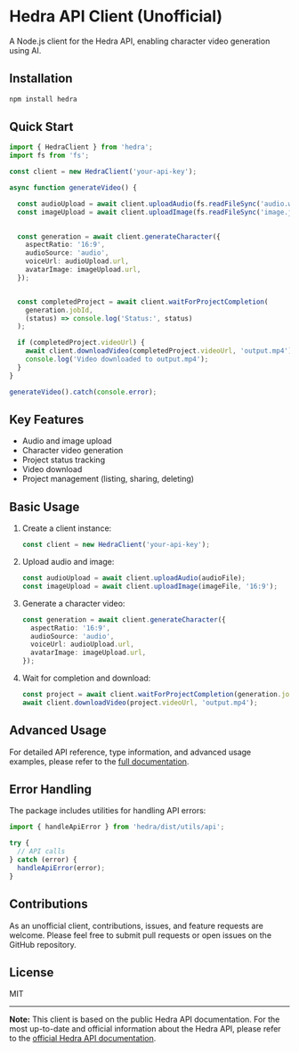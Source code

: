 # Hedra API Client (Unofficial)

A Node.js client for the Hedra API, enabling character video generation using AI.

## Installation

```bash
npm install hedra
```

## Quick Start

```typescript
import { HedraClient } from 'hedra';
import fs from 'fs';

const client = new HedraClient('your-api-key');

async function generateVideo() {

  const audioUpload = await client.uploadAudio(fs.readFileSync('audio.wav'));
  const imageUpload = await client.uploadImage(fs.readFileSync('image.jpg'), '16:9');

 
  const generation = await client.generateCharacter({
    aspectRatio: '16:9',
    audioSource: 'audio',
    voiceUrl: audioUpload.url,
    avatarImage: imageUpload.url,
  });


  const completedProject = await client.waitForProjectCompletion(
    generation.jobId,
    (status) => console.log('Status:', status)
  );

  if (completedProject.videoUrl) {
    await client.downloadVideo(completedProject.videoUrl, 'output.mp4');
    console.log('Video downloaded to output.mp4');
  }
}

generateVideo().catch(console.error);
```

## Key Features

- Audio and image upload
- Character video generation
- Project status tracking
- Video download
- Project management (listing, sharing, deleting)

## Basic Usage

1. Create a client instance:
   ```typescript
   const client = new HedraClient('your-api-key');
   ```

2. Upload audio and image:
   ```typescript
   const audioUpload = await client.uploadAudio(audioFile);
   const imageUpload = await client.uploadImage(imageFile, '16:9');
   ```

3. Generate a character video:
   ```typescript
   const generation = await client.generateCharacter({
     aspectRatio: '16:9',
     audioSource: 'audio',
     voiceUrl: audioUpload.url,
     avatarImage: imageUpload.url,
   });
   ```

4. Wait for completion and download:
   ```typescript
   const project = await client.waitForProjectCompletion(generation.jobId);
   await client.downloadVideo(project.videoUrl, 'output.mp4');
   ```

## Advanced Usage

For detailed API reference, type information, and advanced usage examples, please refer to the [full documentation](https://www.hedra.com/docs).

## Error Handling

The package includes utilities for handling API errors:

```typescript
import { handleApiError } from 'hedra/dist/utils/api';

try {
  // API calls
} catch (error) {
  handleApiError(error);
}
```

## Contributions

As an unofficial client, contributions, issues, and feature requests are welcome. Please feel free to submit pull requests or open issues on the GitHub repository.

## License

MIT

---

**Note:** This client is based on the public Hedra API documentation. For the most up-to-date and official information about the Hedra API, please refer to the [official Hedra API documentation](https://www.hedra.com/docs).
